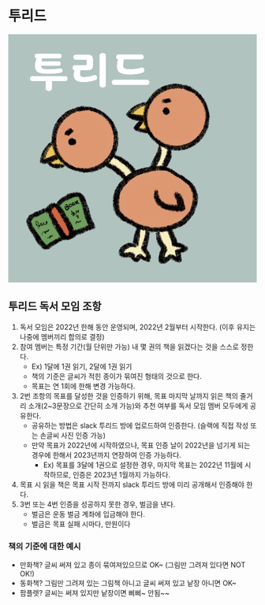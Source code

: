 # 투리드
![](2head_blue_with_book.png)

## 투리드 독서 모임 조항

1. 독서 모임은 2022년 한해 동안 운영되며, 2022년 2월부터 시작한다. (이후 유지는 나중에 멤버끼리 합의로 결정)
2. 참여 멤버는 특정 기간(월 단위만 가능) 내 몇 권의 책을 읽겠다는 것을 스스로 정한다.
    - Ex) 1달에 1권 읽기, 2달에 1권 읽기
    - 책의 기준은 글씨가 적힌 종이가 묶여진 형태의 것으로 한다.
    - 목표는 연 1회에 한해 변경 가능하다.
3. 2번 조항의 목표를 달성한 것을 인증하기 위해, 목표 마지막 날까지 읽은 책의 줄거리 소개(2~3문장으로 간단히 소개 가능)와 추천 여부를 독서 모임 멤버 모두에게 공유한다.
    - 공유하는 방법은 slack 투리드 방에 업로드하여 인증한다. (슬랙에 직접 작성 또는 손글씨 사진 인증 가능)
    - 만약 목표가 2022년에 시작하였으나, 목표 인증 날이 2022년을 넘기게 되는 경우에 한해서 2023년까지 연장하여 인증 가능하다.
        - Ex) 목표를 3달에 1권으로 설정한 경우, 마지막 목표는 2022년 11월에 시작하므로, 인증은 2023년 1월까지 가능하다.
4. 목표 시 읽을 책은 목표 시작 전까지 slack 투리드 방에 미리 공개해서 인증해야 한다.
5. 3번 또는 4번 인증을 성공하지 못한 경우, 벌금을 낸다.
    - 벌금은 운동 벌금 계좌에 입금해야 한다.
    - 벌금은 목표 실패 시마다, 만원이다





### 책의 기준에 대한 예시
- 만화책? 글씨 써져 있고 종이 묶여져있으므로 OK~ (그림만 그려져 있다면 NOT OK!)
- 동화책? 그림만 그려져 있는 그림책 아니고 글씨 써져 있고 낱장 아니면 OK~
- 팜플렛? 글씨는 써져 있지만 낱장이면 삐삐~ 안됨~~
